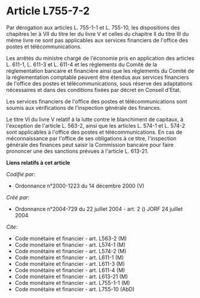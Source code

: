 # Article L755-7-2

Par dérogation aux articles L. 755-1-1 et L. 755-10, les dispositions des chapitres Ier à VII du titre Ier du livre V et
celles du chapitre II du titre III du même livre ne sont pas applicables aux services financiers de l'office des postes et
télécommunications.

Les arrêtés du ministre chargé de l'économie pris en application des articles L. 611-1, L. 611-3 et L. 611-4 et les
règlements du Comité de la réglementation bancaire et financière ainsi que les règlements du Comité de la réglementation
comptable peuvent être étendus aux services financiers de l'office des postes et télécommunications, sous réserve des
adaptations nécessaires et dans des conditions fixées par décret en Conseil d'Etat.

Les services financiers de l'office des postes et télécommunications sont soumis aux vérifications de l'inspection générale
des finances.

Le titre VI du livre V relatif à la lutte contre le blanchiment de capitaux, à l'exception de l'article L. 563-2, ainsi que
les articles L. 574-1 et L. 574-2 sont applicables à l'office des postes et télécommunications. En cas de méconnaissance par
l'office de ses obligations à ce titre, l'inspection générale des finances peut saisir la Commission bancaire pour faire
prononcer une des sanctions prévues à l'article L. 613-21.

**Liens relatifs à cet article**

_Codifié par_:

  - Ordonnance n°2000-1223 du 14 décembre 2000 (V)

_Créé par_:

  - Ordonnance n°2004-729 du 22 juillet 2004 - art. 2 () JORF 24 juillet 2004

_Cite_:

  - Code monétaire et financier - art. L563-2 (M)
  - Code monétaire et financier - art. L574-1 (M)
  - Code monétaire et financier - art. L574-2 (M)
  - Code monétaire et financier - art. L611-1 (M)
  - Code monétaire et financier - art. L611-3 (M)
  - Code monétaire et financier - art. L611-4 (M)
  - Code monétaire et financier - art. L613-21 (M)
  - Code monétaire et financier - art. L755-1-1 (M)
  - Code monétaire et financier - art. L755-10 (AbD)

